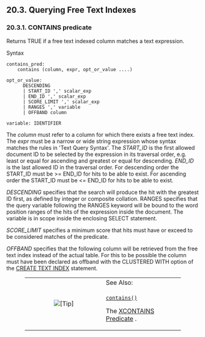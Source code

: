 <div id="queryingftcols" class="section">

<div class="titlepage">

<div>

<div>

## 20.3. Querying Free Text Indexes

</div>

</div>

</div>

<div id="containspredicate" class="section">

<div class="titlepage">

<div>

<div>

### 20.3.1. CONTAINS predicate

</div>

</div>

</div>

Returns TRUE if a free text indexed column matches a text expression.

Syntax

``` programlisting
contains_pred:
    contains (column, expr, opt_or_value ....)

opt_or_value:
      DESCENDING
      | START_ID ',' scalar_exp
      | END_ID ',' scalar_exp
      | SCORE_LIMIT ',' scalar_exp
      | RANGES ',' variable
      | OFFBAND column

variable: IDENTIFIER
```

The <span class="emphasis">*column*</span> must refer to a column for
which there exists a free text index. The
<span class="emphasis">*expr*</span> must be a narrow or wide string
expression whose syntax matches the rules in 'Text Query Syntax'. The
<span class="emphasis">*START_ID*</span> is the first allowed document
ID to be selected by the expression in its traversal order, e.g. least
or equal for ascending and greatest or equal for descending.
<span class="emphasis">*END_ID*</span> is the last allowed ID in the
traversal order. For descending order the START_ID must be \>= END_ID
for hits to be able to exist. For ascending order the START_ID must be
\<= END_ID for hits to be able to exist.

<span class="emphasis">*DESCENDING*</span> specifies that the search
will produce the hit with the greatest ID first, as defined by integer
or composite collation. RANGES specifies that the query variable
following the RANGES keyword will be bound to the word position ranges
of the hits of the expression inside the document. The variable is in
scope inside the enclosing SELECT statement.

<span class="emphasis">*SCORE_LIMIT*</span> specifies a minimum score
that hits must have or exceed to be considered matches of the predicate.

<span class="emphasis">*OFFBAND*</span> specifies that the following
column will be retrieved from the free text index instead of the actual
table. For this to be possible the column must have been declared as
offband with the CLUSTERED WITH option of the
<a href="creatingtxtidxs.html#createtxtidxstmt" class="link"
title="20.2.1. The CREATE TEXT INDEX statement">CREATE TEXT INDEX</a>
statement.

<div class="tip" style="margin-left: 0.5in; margin-right: 0.5in;">

<table data-border="0" data-summary="Tip: See Also:">
<colgroup>
<col style="width: 50%" />
<col style="width: 50%" />
</colgroup>
<tbody>
<tr class="odd">
<td rowspan="2" style="text-align: center;" data-valign="top"
width="25"><img src="images/tip.png" alt="[Tip]" /></td>
<td style="text-align: left;">See Also:</td>
</tr>
<tr class="even">
<td style="text-align: left;" data-valign="top"><p><a
href="fn_contains.html" class="link" title="contains"><code
class="function">contains()</code></a></p>
<p>The <a href="xcontainspredicate.html" class="link"
title="15.4.6. XCONTAINS predicate">XCONTAINS Predicate</a> .</p></td>
</tr>
</tbody>
</table>

</div>

</div>

</div>
